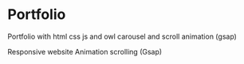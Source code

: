 # Portfolio
Portfolio with html css js and owl carousel and scroll animation (gsap)

Responsive website
Animation scrolling (Gsap)

